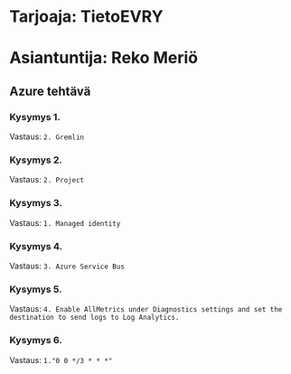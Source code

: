 # Tarjoaja: **TietoEVRY**

# Asiantuntija: **Reko Meriö**

## Azure tehtävä

### Kysymys 1.

Vastaus: `2. Gremlin`

### Kysymys 2.

Vastaus: `2. Project`

### Kysymys 3.

Vastaus: `1. Managed identity `

### Kysymys 4.

Vastaus: `3. Azure Service Bus`

### Kysymys 5.

Vastaus: `4. Enable AllMetrics under Diagnostics settings and set the destination to send logs to Log Analytics.`

### Kysymys 6.

Vastaus: `1."0 0 */3 * * *"`
